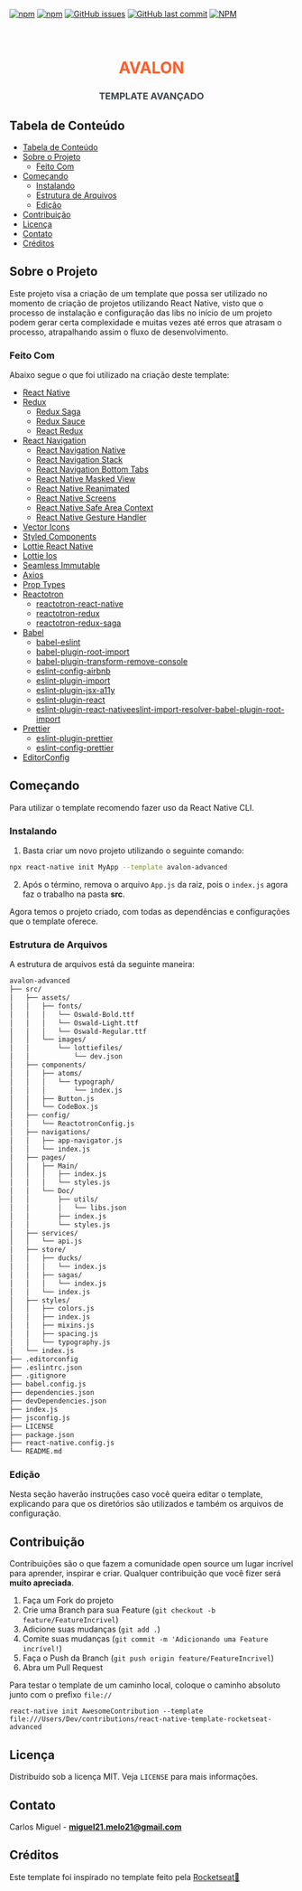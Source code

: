 [![npm](https://img.shields.io/npm/v/react-native-template-avalon-advanced.svg?label=npm%20package)](https://www.npmjs.com/package/react-native-template-avalon-advanced)
[![npm](https://img.shields.io/npm/dt/react-native-template-avalon-advanced.svg)](https://www.npmjs.com/package/react-native-template-avalon-advanced)
[![GitHub issues](https://img.shields.io/github/issues-raw/miguelmelo/react-native-template-avalon-advanced.svg)](https://github.com/MiguelMelo/react-native-template-avalon-advanced/issues)
[![GitHub last commit](https://img.shields.io/github/last-commit/miguelmelo/react-native-template-avalon-advanced.svg)](https://github.com/MiguelMelo/react-native-template-avalon-advanced/commits/master)
[![NPM](https://img.shields.io/npm/l/react-native-template-avalon-advanced.svg)](https://choosealicense.com/licenses/mit)

<br />
<p align="center">
  <h1 align="center" style="color: #FE5E2D">AVALON</h1>
  <h3 align="center" style="color: #3A444B">TEMPLATE AVANÇADO</h3>
</p>

## Tabela de Conteúdo

- [Tabela de Conteúdo](#tabela-de-conte%c3%bado)
- [Sobre o Projeto](#sobre-o-projeto)
  - [Feito Com](#feito-com)
- [Começando](#come%c3%a7ando)
  - [Instalando](#instalando)
  - [Estrutura de Arquivos](#estrutura-de-arquivos)
  - [Edição](#edi%c3%a7%c3%a3o)
- [Contribuição](#contribui%c3%a7%c3%a3o)
- [Licença](#licen%c3%a7a)
- [Contato](#contato)
- [Créditos](#cr%c3%a9ditos)

## Sobre o Projeto

Este projeto visa a criação de um template que possa ser utilizado no momento de criação de projetos utilizando React Native, visto que o processo de instalação e configuração das libs no início de um projeto podem gerar certa complexidade e muitas vezes até erros que atrasam o processo, atrapalhando assim o fluxo de desenvolvimento.

### Feito Com

Abaixo segue o que foi utilizado na criação deste template:

- [React Native](http://facebook.github.io/react-native/)
- [Redux](https://redux.js.org/)
  - [Redux Saga](https://redux-saga.js.org/)
  - [Redux Sauce](https://github.com/jkeam/reduxsauce)
  - [React Redux](https://github.com/reduxjs/react-redux)
- [React Navigation](https://reactnavigation.org/)
  - [React Navigation Native](https://www.npmjs.com/package/@react-navigation/native)
  - [React Navigation Stack](https://www.npmjs.com/package/@react-navigation/stack)
  - [React Navigation Bottom Tabs](https://www.npmjs.com/package/@react-navigation/bottom-tabs)
  - [React Native Masked View](https://www.npmjs.com/package/@react-native-community/masked-view)
  - [React Native Reanimated](https://github.com/software-mansion/react-native-reanimated)
  - [React Native Screens](https://github.com/software-mansion/react-native-screens)
  - [React Native Safe Area Context](https://github.com/th3rdwave/react-native-safe-area-context)
  - [React Native Gesture Handler](https://kmagiera.github.io/react-native-gesture-handler/)
- [Vector Icons](https://github.com/oblador/react-native-vector-icons)
- [Styled Components](https://github.com/styled-components/styled-components)
- [Lottie React Native](https://github.com/react-native-community/lottie-react-native)
- [Lottie Ios](https://github.com/airbnb/lottie-ios)
- [Seamless Immutable](https://github.com/rtfeldman/seamless-immutable)
- [Axios](https://github.com/axios/axios)
- [Prop Types](https://github.com/facebook/prop-types)
- [Reactotron](https://github.com/infinitered/reactotron)
  - [reactotron-react-native](https://github.com/infinitered/reactotron/blob/master/docs/quick-start-react-native.md)
  - [reactotron-redux](https://github.com/infinitered/reactotron/blob/master/docs/plugin-redux.md)
  - [reactotron-redux-saga](https://github.com/infinitered/reactotron/blob/master/docs/plugin-redux-saga.md)
- [Babel](https://babeljs.io/)
  - [babel-eslint](https://github.com/babel/babel-eslint)
  - [babel-plugin-root-import](https://github.com/entwicklerstube/babel-plugin-root-import)
  - [babel-plugin-transform-remove-console](https://github.com/babel/minify/tree/master/packages/babel-plugin-transform-remove-console)
  - [eslint-config-airbnb](https://github.com/airbnb/javascript/tree/master/packages/eslint-config-airbnb)
  - [eslint-plugin-import](https://github.com/benmosher/eslint-plugin-import)
  - [eslint-plugin-jsx-a11y](https://github.com/evcohen/eslint-plugin-jsx-a11y)
  - [eslint-plugin-react](https://github.com/yannickcr/eslint-plugin-react)
  - [eslint-plugin-react-native](https://github.com/Intellicode/eslint-plugin-react-native)[eslint-import-resolver-babel-plugin-root-import](https://github.com/olalonde/eslint-import-resolver-babel-root-import)
- [Prettier](https://prettier.io/)
  - [eslint-plugin-prettier](https://github.com/prettier/eslint-plugin-prettier)
  - [eslint-config-prettier](https://github.com/prettier/eslint-config-prettier)
- [EditorConfig](https://editorconfig.org/)

## Começando

Para utilizar o template recomendo fazer uso da React Native CLI.

### Instalando

1. Basta criar um novo projeto utilizando o seguinte comando:

```sh
npx react-native init MyApp --template avalon-advanced
```

2. Após o término, remova o arquivo `App.js` da raiz, pois o `index.js` agora faz o trabalho na pasta **src**.

Agora temos o projeto criado, com todas as dependências e configurações que o template oferece.

### Estrutura de Arquivos

A estrutura de arquivos está da seguinte maneira:

```bash
avalon-advanced
├── src/
│   ├── assets/
│   │   ├── fonts/
│   │   │   └── Oswald-Bold.ttf
│   │   │   └── Oswald-Light.ttf
│   │   │   └── Oswald-Regular.ttf
│   │   └── images/
│   │       └── lottiefiles/
│   │           └── dev.json
│   ├── components/
│   │   ├── atoms/
│   │   │   └── typograph/
│   │   │       └── index.js
│   │   ├── Button.js
│   │   └── CodeBox.js
│   ├── config/
│   │   └── ReactotronConfig.js
│   ├── navigations/
│   │   ├── app-navigator.js
│   │   └── index.js
│   ├── pages/
│   │   ├── Main/
│   │   │   ├── index.js
│   │   │   └── styles.js
│   │   └── Doc/
│   │       ├── utils/
│   │       │   └── libs.json
│   │       ├── index.js
│   │       └── styles.js
│   ├── services/
│   │   └── api.js
│   ├── store/
│   │   ├── ducks/
│   │   │   └── index.js
│   │   ├── sagas/
│   │   │   └── index.js
│   │   └── index.js
│   ├── styles/
│   │   ├── colors.js
│   │   ├── index.js
│   │   ├── mixins.js
│   │   ├── spacing.js
│   │   └── typography.js
│   └── index.js
├── .editorconfig
├── .eslintrc.json
├── .gitignore
├── babel.config.js
├── dependencies.json
├── devDependencies.json
├── index.js
├── jsconfig.js
├── LICENSE
├── package.json
├── react-native.config.js
└── README.md
```

### Edição

Nesta seção haverão instruções caso você queira editar o template, explicando para que os diretórios são utilizados e também os arquivos de configuração.

## Contribuição

Contribuições são o que fazem a comunidade open source um lugar incrível para aprender, inspirar e criar. Qualquer contribuição que você fizer será **muito apreciada**.

1. Faça um Fork do projeto
2. Crie uma Branch para sua Feature (`git checkout -b feature/FeatureIncrivel`)
3. Adicione suas mudanças (`git add .`)
4. Comite suas mudanças (`git commit -m 'Adicionando uma Feature incrível!`)
5. Faça o Push da Branch (`git push origin feature/FeatureIncrivel`)
6. Abra um Pull Request

Para testar o template de um caminho local, coloque o caminho absoluto junto com o prefixo `file://`

```
react-native init AwesomeContribution --template file:///Users/Dev/contributions/react-native-template-rocketseat-advanced
```

## Licença

Distribuído sob a licença MIT. Veja `LICENSE` para mais informações.

## Contato

Carlos Miguel - **miguel21.melo21@gmail.com**

## Créditos

Este template foi inspirado no template feito pela [Rocketseat💜](https://github.com/rocketseat)
